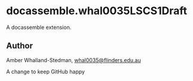 # docassemble.whal0035LSCS1Draft

A docassemble extension.

## Author

Amber Whalland-Stedman, whal0035@flinders.edu.au

A change to keep GitHub happy